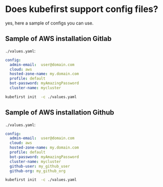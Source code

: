 # Does kubefirst support config files? 

yes, here a sample of configs you can use. 


## Sample of AWS installation Gitlab

`./values.yaml`: 
```yaml 
config:
  admin-email:  user@domain.com
  cloud: aws
  hosted-zone-name: my.domain.com
  profile: default
  bot-password: myAmazingPassword
  cluster-name: mycluster
```

```bash 
kubefirst init  -c ./values.yaml
```

## Sample of AWS installation Github

`./values.yaml`: 
```yaml 
config:
  admin-email:  user@domain.com
  cloud: aws
  hosted-zone-name: my.domain.com
  profile: default
  bot-password: myAmazingPassword
  cluster-name: mycluster
  github-user: my_github_user
  github-org: my_github_org
```

```bash 
kubefirst init  -c ./values.yaml
```
